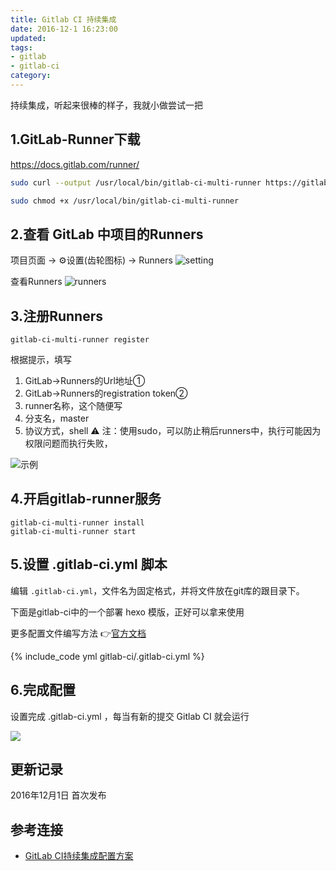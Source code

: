 ```yaml
---
title: Gitlab CI 持续集成
date: 2016-12-1 16:23:00
updated:
tags:
- gitlab
- gitlab-ci
category:
---
```

持续集成，听起来很棒的样子，我就小做尝试一把
<!-- more -->
## 1.GitLab-Runner下载
https://docs.gitlab.com/runner/

``` sh
sudo curl --output /usr/local/bin/gitlab-ci-multi-runner https://gitlab-ci-multi-runner-downloads.s3.amazonaws.com/latest/binaries/gitlab-ci-multi-runner-darwin-amd64

sudo chmod +x /usr/local/bin/gitlab-ci-multi-runner
```

## 2.查看 GitLab 中项目的Runners
项目页面 -> ⚙️设置(齿轮图标) -> Runners
![setting](https://static.lidong.me/img/2016/12/xDeMEYp18c7r.png)

查看Runners
![runners](https://static.lidong.me/img/2016/12/6NMsGI8l1d7s.png)

## 3.注册Runners

```
gitlab-ci-multi-runner register
```

根据提示，填写
1) GitLab->Runners的Url地址①
2) GitLab->Runners的registration token②
3) runner名称，这个随便写
4) 分支名，master
5) 协议方式，shell
⚠️ 注：使用sudo，可以防止稍后runners中，执行可能因为权限问题而执行失败，

![示例](https://static.lidong.me/img/2016/12/sknaczoIxw98.png)

## 4.开启gitlab-runner服务

```
gitlab-ci-multi-runner install
gitlab-ci-multi-runner start
```

## 5.设置 .gitlab-ci.yml 脚本
编辑 `.gitlab-ci.yml`，文件名为固定格式，并将文件放在git库的跟目录下。

下面是gitlab-ci中的一个部署 hexo 模版，正好可以拿来使用

更多配置文件编写方法 👉[官方文档](http://docs.gitlab.com/ee/ci/yaml/README.html)

{% include_code yml gitlab-ci/.gitlab-ci.yml %}

## 6.完成配置
设置完成 .gitlab-ci.yml ，每当有新的提交 Gitlab CI 就会运行

![](https://static.lidong.me/img/2016/12/7OVccmT27N87.png)
## 更新记录
2016年12月1日 首次发布

## 参考连接

- [GitLab CI持续集成配置方案](https://www.cnblogs.com/newP/p/5735366.html#_Toc458009359)


